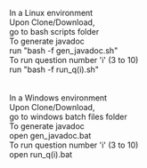 In a Linux environment<br>
Upon Clone/Download,<br>
go to bash scripts folder<br>
To generate javadoc<br>
run "bash -f gen_javadoc.sh"<br>
To run question number 'i' (3 to 10)<br>
run "bash -f run_q(i).sh"<br><br><br>
In a Windows environment<br>
Upon Clone/Download,<br>
go to windows batch files folder<br>
To generate javadoc<br>
open gen_javadoc.bat<br>
To run question number 'i' (3 to 10)<br>
open run_q(i).bat<br>
